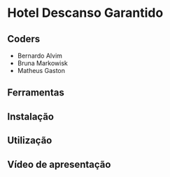# Hotel Descanso Garantido

## Coders
- Bernardo Alvim
- Bruna Markowisk
- Matheus Gaston

## Ferramentas

## Instalação

## Utilização

## Vídeo de apresentação